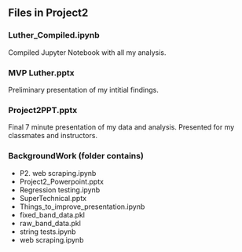 ## Files in Project2

### Luther_Compiled.ipynb
Compiled Jupyter Notebook with all my analysis.

### MVP Luther.pptx
Preliminary presentation of my intitial findings.

### Project2PPT.pptx
Final 7 minute presentation of my data and analysis. Presented for my classmates and instructors.

### BackgroundWork (folder contains)
- P2. web scraping.ipynb
- Project2_Powerpoint.pptx
- Regression testing.ipynb
- SuperTechnical.pptx
- Things_to_improve_presentation.ipynb
- fixed_band_data.pkl
- raw_band_data.pkl
- string tests.ipynb
- web scraping.ipynb

